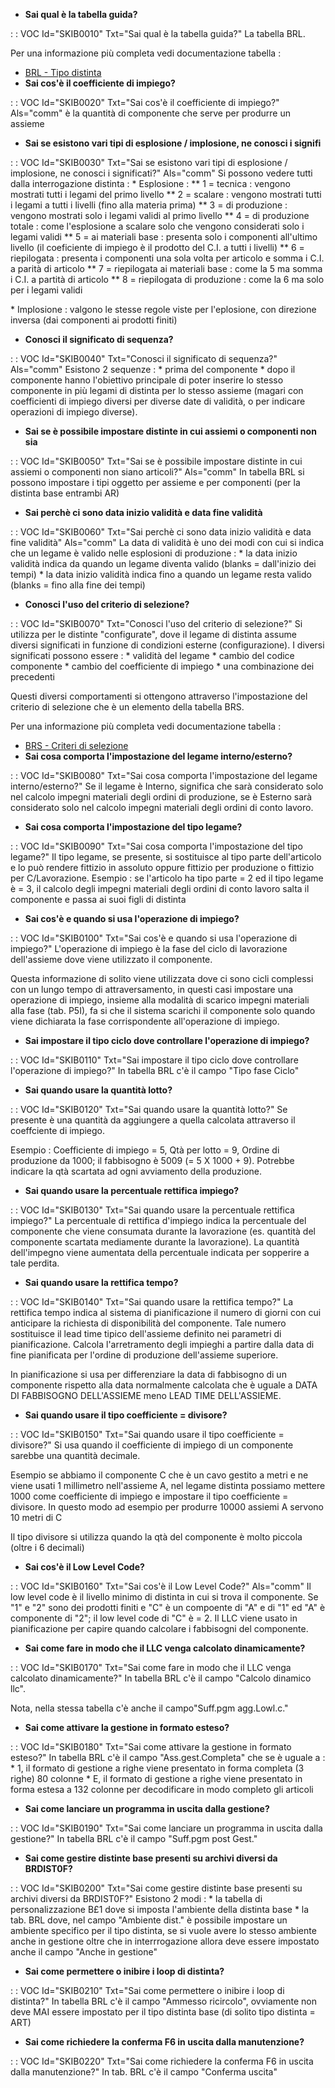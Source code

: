 - **Sai qual è la tabella guida?**

 :  : VOC Id="SKIB0010" Txt="Sai qual è la tabella guida?"
La tabella BRL.

Per una informazione più completa vedi documentazione tabella : 
- [BRL - Tipo distinta](Sorgenti/OG/TA/BRL)
- **Sai cos'è il coefficiente di impiego?**

 :  : VOC Id="SKIB0020" Txt="Sai cos'è il coefficiente di impiego?" Als="comm"
è la quantità di componente che serve per produrre un assieme
- **Sai se esistono vari tipi di esplosione / implosione, ne conosci i signifi**

 :  : VOC Id="SKIB0030" Txt="Sai se esistono vari tipi di esplosione / implosione, ne conosci i significati?" Als="comm"
Si possono vedere tutti dalla interrogazione distinta : 
\* Esplosione : 
\*\* 1 = tecnica :  vengono mostrati tutti i legami del primo livello
\*\* 2 = scalare :  vengono mostrati tutti i legami a tutti i livelli (fino alla materia prima)
\*\* 3 = di produzione :  vengono mostrati solo i legami validi al primo livello
\*\* 4 = di produzione totale :  come l'esplosione a scalare solo che vengono considerati solo i legami validi
\*\* 5 = ai materiali base :  presenta solo i componenti all'ultimo livello (il coeficiente di impiego è il prodotto del C.I. a tutti i livelli)
\*\* 6 = riepilogata :  presenta i componenti una sola volta per articolo e somma i C.I. a parità di articolo
\*\* 7 = riepilogata ai materiali base :  come la 5 ma somma i C.I. a partità di articolo
\*\* 8 = riepilogata di produzione :  come la 6 ma solo per i legami validi

\* Implosione :  valgono le stesse regole viste per l'eplosione, con direzione inversa (dai componenti ai prodotti finiti)
- **Conosci il significato di sequenza?**

 :  : VOC Id="SKIB0040" Txt="Conosci il significato di sequenza?" Als="comm"
Esistono 2 sequenze : 
\* prima del componente
\* dopo il componente
hanno l'obiettivo principale di poter inserire lo stesso componente in più legami di distinta per lo stesso assieme (magari con coefficienti di impiego diversi per diverse date di validità, o per indicare operazioni di impiego diverse).
- **Sai se è possibile  impostare distinte in cui assiemi o componenti non sia**

 :  : VOC Id="SKIB0050" Txt="Sai se è possibile  impostare distinte in cui assiemi o componenti non siano articoli?" Als="comm"
In tabella BRL si possono impostare i tipi oggetto per assieme e per componenti (per la distinta base entrambi AR)
- **Sai perchè ci sono data inizio validità e data fine validità**

 :  : VOC Id="SKIB0060" Txt="Sai perchè ci sono data inizio validità e data fine validità" Als="comm"
La data di validità è uno dei modi con cui si indica che un legame è valido nelle esplosioni di produzione : 
\* la data inizio validità indica da quando un legame diventa valido (blanks = dall'inizio dei tempi)
\* la data inizio validità indica fino a quando un legame resta valido (blanks = fino alla fine dei tempi)
- **Conosci l'uso del criterio di selezione?**

 :  : VOC Id="SKIB0070" Txt="Conosci l'uso del criterio di selezione?"
Si utilizza per le distinte "configurate", dove il legame di distinta assume diversi significati in funzione di condizioni esterne (configurazione). I diversi significati possono essere : 
\* validità del legame
\* cambio del codice componente
\* cambio del coefficiente di impiego
\* una combinazione dei precedenti

Questi diversi comportamenti si ottengono attraverso l'impostazione del criterio di selezione che è un elemento della tabella BRS.

Per una informazione più completa vedi documentazione tabella : 
- [BRS - Criteri di selezione](Sorgenti/OG/TA/BRS)
- **Sai cosa comporta l'impostazione del legame interno/esterno?**

 :  : VOC Id="SKIB0080" Txt="Sai cosa comporta l'impostazione del legame interno/esterno?"
Se il legame è Interno, significa che sarà considerato solo nel calcolo impegni materiali degli ordini di produzione, se è Esterno sarà considerato solo nel calcolo impegni materiali degli ordini di conto lavoro.
- **Sai cosa comporta l'impostazione del tipo legame?**

 :  : VOC Id="SKIB0090" Txt="Sai cosa comporta l'impostazione del tipo legame?"
Il tipo legame, se presente, si sostituisce al tipo parte dell'articolo e lo può rendere fittizio in assoluto oppure fittizio per produzione o fittizio per C/Lavorazione.
Esempio :  se l'articolo ha tipo parte = 2  ed il tipo legame è = 3, il calcolo degli impegni materiali degli ordini di conto lavoro salta il componente e passa ai suoi figli di distinta
- **Sai cos'è e quando si usa l'operazione di impiego?**

 :  : VOC Id="SKIB0100" Txt="Sai cos'è e quando si usa l'operazione di impiego?"
L'operazione di impiego è la fase del ciclo di lavorazione dell'assieme dove viene utilizzato il componente.

Questa informazione di solito viene utilizzata dove ci sono cicli complessi con un lungo tempo di attraversamento, in questi casi impostare una operazione di impiego, insieme alla modalità di scarico impegni materiali alla fase (tab. P5I), fa si che il sistema scarichi il componente solo quando viene dichiarata la fase corrispondente all'operazione di impiego.
- **Sai impostare il tipo ciclo dove controllare l'operazione di impiego?**

 :  : VOC Id="SKIB0110" Txt="Sai impostare il tipo ciclo dove controllare l'operazione di impiego?"
In tabella BRL c'è il campo "Tipo fase Ciclo"
- **Sai quando usare la quantità lotto?**

 :  : VOC Id="SKIB0120" Txt="Sai quando usare la quantità lotto?"
Se presente è una quantità da aggiungere a quella calcolata attraverso il coeffciente di impiego.

Esempio :  Coefficiente di impiego = 5, Qtà per lotto = 9, Ordine di produzione da 1000; il fabbisogno è 5009 (= 5 X 1000 + 9).
Potrebbe indicare la qtà scartata ad ogni avviamento della produzione.
- **Sai quando usare la percentuale rettifica impiego?**

 :  : VOC Id="SKIB0130" Txt="Sai quando usare la percentuale rettifica impiego?"
La percentuale di rettifica d'impiego indica la percentuale del componente che viene consumata durante la lavorazione (es. quantità del componente scartata mediamente durante la lavorazione).
La quantità dell'impegno viene aumentata della percentuale indicata per sopperire a tale perdita.
- **Sai quando usare la rettifica tempo?**

 :  : VOC Id="SKIB0140" Txt="Sai quando usare la rettifica tempo?"
La rettifica tempo indica al sistema di pianificazione il numero di giorni con cui anticipare la richiesta di disponibilità del componente. Tale numero sostituisce il lead time tipico dell'assieme definito nei parametri di pianificazione. Calcola l'arretramento degli impieghi a partire dalla data di fine pianificata per l'ordine di produzione dell'assieme superiore.

In pianificazione si usa per differenziare la data di fabbisogno di un componente rispetto alla data normalmente calcolata che è uguale a DATA DI FABBISOGNO DELL'ASSIEME meno LEAD TIME DELL'ASSIEME.
- **Sai quando usare il tipo coefficiente = divisore?**

 :  : VOC Id="SKIB0150" Txt="Sai quando usare il tipo coefficiente = divisore?"
Si usa quando il coefficiente di impiego di un componente sarebbe una quantità decimale.

Esempio se abbiamo il componente C che è un cavo gestito a metri e ne viene usati 1 millimetro nell'assieme A, nel legame distinta possiamo mettere 1000 come coefficiente di impiego e impostare il tipo coefficiente = divisore.
In questo modo ad esempio per produrre 10000 assiemi A servono 10 metri di C

Il tipo divisore si utilizza quando la qtà del componente è molto piccola (oltre i 6 decimali)
- **Sai cos'è il Low Level Code?**

 :  : VOC Id="SKIB0160" Txt="Sai cos'è il Low Level Code?" Als="comm"
Il low level code è il livello minimo di distinta in cui si trova il componente.
Se "1" e "2" sono dei prodotti finiti e "C" è un compoente di "A" e di "1" ed "A" è componente di "2"; il low level code di "C" è = 2.
Il LLC viene usato in pianificazione per capire quando calcolare i fabbisogni del componente.
- **Sai come fare in modo che il LLC venga calcolato dinamicamente?**

 :  : VOC Id="SKIB0170" Txt="Sai come fare in modo che il LLC venga calcolato dinamicamente?"
In tabella BRL c'è il campo "Calcolo dinamico llc".

Nota, nella stessa tabella c'è anche il campo"Suff.pgm agg.Lowl.c."
- **Sai come attivare la gestione in formato esteso?**

 :  : VOC Id="SKIB0180" Txt="Sai come attivare la gestione in formato esteso?"
In tabella BRL c'è il campo "Ass.gest.Completa" che se è uguale a : 
\* 1, il formato di gestione a righe viene presentato in forma completa (3 righe) 80 colonne
\* E, il formato di gestione a righe viene presentato in forma estesa a 132 colonne per decodificare in modo completo gli articoli
- **Sai come lanciare un programma in uscita dalla gestione?**

 :  : VOC Id="SKIB0190" Txt="Sai come lanciare un programma in uscita dalla gestione?"
In tabella BRL c'è il campo "Suff.pgm post Gest."
- **Sai come gestire distinte base presenti su archivi diversi da BRDIST0F?**

 :  : VOC Id="SKIB0200" Txt="Sai come gestire distinte base presenti su archivi diversi da BRDIST0F?"
Esistono 2 modi : 
\* la tabella di personalizzazione B£1 dove si imposta l'ambiente della distinta base
\* la tab. BRL dove, nel campo "Ambiente dist." è possibile impostare un ambiente specifico per il tipo distinta, se si vuole avere lo stesso ambiente anche in gestione oltre che in interrrogazione allora deve essere impostato anche il campo "Anche in gestione"
- **Sai come permettere o inibire i loop di distinta?**

 :  : VOC Id="SKIB0210" Txt="Sai come permettere o inibire i loop di distinta?"
In tabella BRL c'è il campo "Ammesso ricircolo", ovviamente non deve MAI essere impostato per il tipo distinta base (di solito tipo distinta = ART)
- **Sai come richiedere la conferma F6 in uscita dalla manutenzione?**

 :  : VOC Id="SKIB0220" Txt="Sai come richiedere la conferma F6 in uscita dalla manutenzione?"
In tab. BRL c'è il campo "Conferma uscita"
